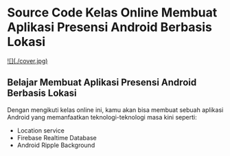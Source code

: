 # Source Code Kelas Online Membuat Aplikasi Presensi Android Berbasis Lokasi

<a href="https://www.codepolitan.com/learn/aplikasi-presensi-android-berbasis-lokasi" target="_blank">
  ![](./cover.jpg)
</a>


## Belajar Membuat Aplikasi Presensi Android Berbasis Lokasi

Dengan mengikuti kelas online ini, kamu akan bisa membuat sebuah aplikasi Android yang memanfaatkan teknologi-teknologi masa kini seperti:

- Location service
- Firebase Realtime Database
- Android Ripple Background
